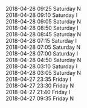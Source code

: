 2018-04-28 09:25 Saturday  N  
2018-04-28 09:10 Saturday  I  
2018-04-28 09:05 Saturday  N  
2018-04-28 08:50 Saturday  I  
2018-04-28 08:45 Saturday  N  
2018-04-28 07:15 Saturday  I  
2018-04-28 07:05 Saturday  N  
2018-04-28 07:00 Saturday  I  
2018-04-28 04:50 Saturday  N  
2018-04-28 03:10 Saturday  I  
2018-04-28 03:05 Saturday  N  
2018-04-27 23:35 Friday  I  
2018-04-27 23:30 Friday  N  
2018-04-27 21:40 Friday  I  
2018-04-27 09:35 Friday  N  
